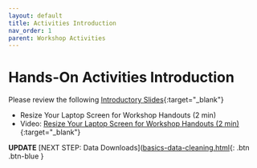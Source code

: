 ```yaml
---
layout: default
title: Activities Introduction
nav_order: 1
parent: Workshop Activities
---
```

# Hands-On Activities Introduction

Please review the following [Introductory Slides](https://docs.google.com/presentation/d/1Mou13Jn0VUoK6b0tSHz_A-_r6-fHS5v87Mj9MGCBRcM/edit#slide=id.g43cf57a7c2_0_0){:target="_blank"}


- Resize Your Laptop Screen for Workshop Handouts (2 min)<br>
- Video: [Resize Your Laptop Screen for Workshop Handouts (2 min)](https://www.youtube.com/watch?v=Igk5hZUfzN0){:target="_blank"}

**UPDATE**
[NEXT STEP: Data Downloads]([basics-data-cleaning.html](https://uviclibraries.github.io/lasercut-maps/data-downloads.html){: .btn .btn-blue }
